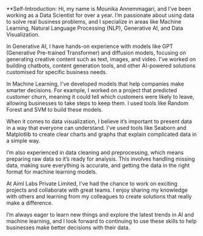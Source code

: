**Self-Introduction:
Hi, my name is Mounika Annemmagari, and I’ve been working as a Data Scientist for over a year. I’m passionate about using data to solve real business problems, and I specialize in areas like Machine Learning, Natural Language Processing (NLP), Generative AI, and Data Visualization.

In Generative AI, I have hands-on experience with models like GPT (Generative Pre-trained Transformer) and diffusion models, focusing on generating creative content such as text, images, and video. I've worked on building chatbots, content generation tools, and other AI-powered solutions customised for specific business needs.

In Machine Learning, I’ve developed models that help companies make smarter decisions. For example, I worked on a project that predicted customer churn, meaning it could tell which customers were likely to leave, allowing businesses to take steps to keep them. I used tools like Random Forest and SVM to build these models.

When it comes to data visualization, I believe it’s important to present data in a way that everyone can understand. I’ve used tools like Seaborn and Matplotlib to create clear charts and graphs that explain complicated data in a simple way.

I’m also experienced in data cleaning and preprocessing, which means preparing raw data so it’s ready for analysis. This involves handling missing data, making sure everything is accurate, and getting the data in the right format for machine learning models.

At Aiml Labs Private Limited, I’ve had the chance to work on exciting projects and collaborate with great teams. I enjoy sharing my knowledge with others and learning from my colleagues to create solutions that really make a difference.

I’m always eager to learn new things and explore the latest trends in AI and machine learning, and I look forward to continuing to use these skills to help businesses make better decisions with their data.
